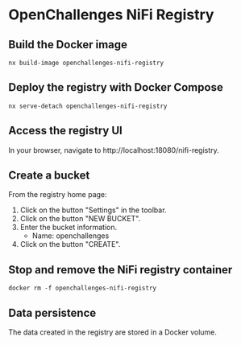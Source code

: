 # OpenChallenges NiFi Registry

## Build the Docker image

```console
nx build-image openchallenges-nifi-registry
```

## Deploy the registry with Docker Compose

```console
nx serve-detach openchallenges-nifi-registry
```

## Access the registry UI

In your browser, navigate to http://localhost:18080/nifi-registry.

## Create a bucket

From the registry home page:

1. Click on the button "Settings" in the toolbar.
2. Click on the button "NEW BUCKET".
3. Enter the bucket information.
   - Name: openchallenges
4. Click on the button "CREATE".

## Stop and remove the NiFi registry container

```console
docker rm -f openchallenges-nifi-registry
```

## Data persistence

The data created in the registry are stored in a Docker volume.

